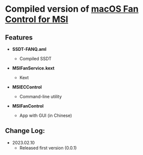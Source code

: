 # Compiled version of [macOS Fan Control for MSI](https://github.com/lgs3137/MSIFanControl)

## Features

* **SSDT-FANQ.aml**
   * Compiled SSDT

* **MSIFanService.kext**
   * Kext

* **MSIECControl**
   * Command-line utility

* **MSIFanControl**
   * App with GUI (in Chinese)
   
## **Change Log**:

- 2023.02.10
	- Released first version (0.0.1)
